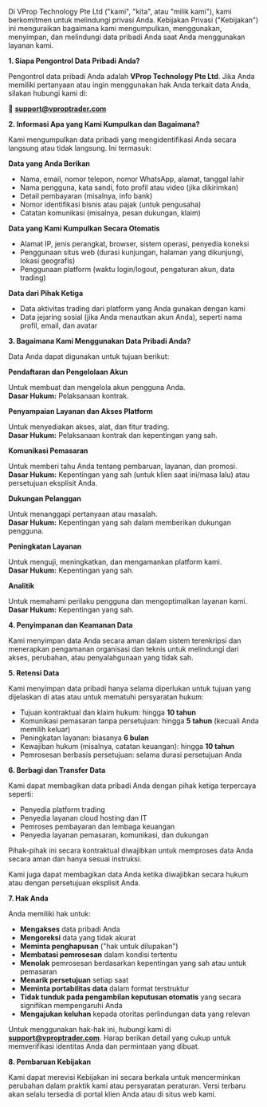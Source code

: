 Di VProp Technology Pte Ltd ("kami", "kita", atau "milik kami"), kami berkomitmen untuk melindungi privasi Anda. Kebijakan Privasi ("Kebijakan") ini menguraikan bagaimana kami mengumpulkan, menggunakan, menyimpan, dan melindungi data pribadi Anda saat Anda menggunakan layanan kami.

**1. Siapa Pengontrol Data Pribadi Anda?**

Pengontrol data pribadi Anda adalah **VProp Technology Pte Ltd**. Jika Anda memiliki pertanyaan atau ingin menggunakan hak Anda terkait data Anda, silakan hubungi kami di:

📧 **[support@vproptrader.com](mailto:support@vproptrader.com)**

**2. Informasi Apa yang Kami Kumpulkan dan Bagaimana?**

Kami mengumpulkan data pribadi yang mengidentifikasi Anda secara langsung atau tidak langsung. Ini termasuk:

**Data yang Anda Berikan**

- Nama, email, nomor telepon, nomor WhatsApp, alamat, tanggal lahir
- Nama pengguna, kata sandi, foto profil atau video (jika dikirimkan)
- Detail pembayaran (misalnya, info bank)
- Nomor identifikasi bisnis atau pajak (untuk pengusaha)
- Catatan komunikasi (misalnya, pesan dukungan, klaim)

**Data yang Kami Kumpulkan Secara Otomatis**

- Alamat IP, jenis perangkat, browser, sistem operasi, penyedia koneksi
- Penggunaan situs web (durasi kunjungan, halaman yang dikunjungi, lokasi geografis)
- Penggunaan platform (waktu login/logout, pengaturan akun, data trading)

**Data dari Pihak Ketiga**

- Data aktivitas trading dari platform yang Anda gunakan dengan kami
- Data jejaring sosial (jika Anda menautkan akun Anda), seperti nama profil, email, dan avatar

**3. Bagaimana Kami Menggunakan Data Pribadi Anda?**

Data Anda dapat digunakan untuk tujuan berikut:

**Pendaftaran dan Pengelolaan Akun**

Untuk membuat dan mengelola akun pengguna Anda.  
**Dasar Hukum:** Pelaksanaan kontrak.

**Penyampaian Layanan dan Akses Platform**

Untuk menyediakan akses, alat, dan fitur trading.  
**Dasar Hukum:** Pelaksanaan kontrak dan kepentingan yang sah.

**Komunikasi Pemasaran**

Untuk memberi tahu Anda tentang pembaruan, layanan, dan promosi.  
**Dasar Hukum:** Kepentingan yang sah (untuk klien saat ini/masa lalu) atau persetujuan eksplisit Anda.

**Dukungan Pelanggan**

Untuk menanggapi pertanyaan atau masalah.  
**Dasar Hukum:** Kepentingan yang sah dalam memberikan dukungan pengguna.

**Peningkatan Layanan**

Untuk menguji, meningkatkan, dan mengamankan platform kami.  
**Dasar Hukum:** Kepentingan yang sah.

**Analitik**

Untuk memahami perilaku pengguna dan mengoptimalkan layanan kami.  
**Dasar Hukum:** Kepentingan yang sah.

**4. Penyimpanan dan Keamanan Data**

Kami menyimpan data Anda secara aman dalam sistem terenkripsi dan menerapkan pengamanan organisasi dan teknis untuk melindungi dari akses, perubahan, atau penyalahgunaan yang tidak sah.

**5. Retensi Data**

Kami menyimpan data pribadi hanya selama diperlukan untuk tujuan yang dijelaskan di atas atau untuk mematuhi persyaratan hukum:

- Tujuan kontraktual dan klaim hukum: hingga **10 tahun**
- Komunikasi pemasaran tanpa persetujuan: hingga **5 tahun** (kecuali Anda memilih keluar)
- Peningkatan layanan: biasanya **6 bulan**
- Kewajiban hukum (misalnya, catatan keuangan): hingga **10 tahun**
- Pemrosesan berbasis persetujuan: selama durasi persetujuan Anda

**6. Berbagi dan Transfer Data**

Kami dapat membagikan data pribadi Anda dengan pihak ketiga terpercaya seperti:

- Penyedia platform trading
- Penyedia layanan cloud hosting dan IT
- Pemroses pembayaran dan lembaga keuangan
- Penyedia layanan pemasaran, komunikasi, dan dukungan

Pihak-pihak ini secara kontraktual diwajibkan untuk memproses data Anda secara aman dan hanya sesuai instruksi.

Kami juga dapat membagikan data Anda ketika diwajibkan secara hukum atau dengan persetujuan eksplisit Anda.

**7. Hak Anda**

Anda memiliki hak untuk:

- **Mengakses** data pribadi Anda
- **Mengoreksi** data yang tidak akurat
- **Meminta penghapusan** ("hak untuk dilupakan")
- **Membatasi pemrosesan** dalam kondisi tertentu
- **Menolak** pemrosesan berdasarkan kepentingan yang sah atau untuk pemasaran
- **Menarik persetujuan** setiap saat
- **Meminta portabilitas data** dalam format terstruktur
- **Tidak tunduk pada pengambilan keputusan otomatis** yang secara signifikan mempengaruhi Anda
- **Mengajukan keluhan** kepada otoritas perlindungan data yang relevan

Untuk menggunakan hak-hak ini, hubungi kami di **[support@vproptrader.com](mailto:support@vproptrader.com)**. Harap berikan detail yang cukup untuk memverifikasi identitas Anda dan permintaan yang dibuat.

**8. Pembaruan Kebijakan**

Kami dapat merevisi Kebijakan ini secara berkala untuk mencerminkan perubahan dalam praktik kami atau persyaratan peraturan. Versi terbaru akan selalu tersedia di portal klien Anda atau di situs web kami.
